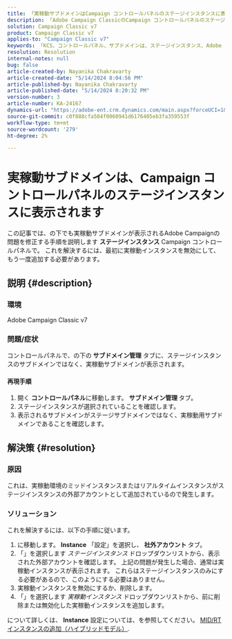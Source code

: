 ```yaml
---
title: 「実稼動サブドメインはCampaign コントロールパネルのステージインスタンスに表示されます」
description: 「Adobe Campaign ClassicのCampaign コントロールパネルのステージインスタンスに実稼動サブドメインが表示される問題を解決する方法を説明します。」
solution: Campaign Classic v7
product: Campaign Classic v7
applies-to: "Campaign Classic v7"
keywords: 「KCS、コントロールパネル、サブドメインは、ステージインスタンス、Adobe Campaign Classic v7、ACC v7、サブドメイン管理の下に表示されます」
resolution: Resolution
internal-notes: null
bug: false
article-created-by: Nayanika Chakravarty
article-created-date: "5/14/2024 8:04:56 PM"
article-published-by: Nayanika Chakravarty
article-published-date: "5/14/2024 8:20:32 PM"
version-number: 3
article-number: KA-24167
dynamics-url: "https://adobe-ent.crm.dynamics.com/main.aspx?forceUCI=1&pagetype=entityrecord&etn=knowledgearticle&id=7bb1d736-2d12-ef11-9f8a-6045bd026dc7"
source-git-commit: c0f888cfa504f0060941d6176405eb3fa359553f
workflow-type: tm+mt
source-wordcount: '279'
ht-degree: 2%

---
```


# 実稼動サブドメインは、Campaign コントロールパネルのステージインスタンスに表示されます


この記事では、の下でも実稼動サブドメインが表示されるAdobe Campaignの問題を修正する手順を説明します <b>ステージインスタンス</b> Campaign コントロールパネルで。 これを解決するには、最初に実稼動インスタンスを無効にして、もう一度追加する必要があります。

## 説明 {#description}


### <b>環境</b>

Adobe Campaign Classic v7

### <b>問題/症状</b>

コントロールパネルで、の下の<b> サブドメイン管理</b> タブに、ステージインスタンスのサブドメインではなく、実稼動サブドメインが表示されます。

#### <b>再現手順</b>

1. 開く <b>コントロールパネル</b>に移動します。 <b>サブドメイン管理 </b>タブ。
2. ステージインスタンスが選択されていることを確認します。
3. 表示されるサブドメインがステージサブドメインではなく、実稼動用サブドメインであることを確認します。



## 解決策 {#resolution}


### 原因

これは、実稼動環境のミッドインスタンスまたはリアルタイムインスタンスがステージインスタンスの外部アカウントとして追加されているので発生します。

### ソリューション

これを解決するには、以下の手順に従います。

1. に移動します。 <b>Instance</b> 「設定」を選択し、 <b>社外アカウント </b>タブ。
2. 「」を選択します *ステージインスタンス* ドロップダウンリストから、表示された外部アカウントを確認します。 上記の問題が発生した場合、通常は実稼動インスタンスが表示されます。 これらはステージインスタンスのみにする必要があるので、このようにする必要はありません。
3. 実稼動インスタンスを無効にするか、削除します。
4. 「」を選択します *実稼動インスタンス* ドロップダウンリストから、前に削除または無効化した実稼動インスタンスを追加します。


について詳しくは、 <b>Instance</b> 設定については、を参照してください。 [MID/RT インスタンスの追加（ハイブリッドモデル）](https://experienceleague.adobe.com/en/docs/control-panel/using/instances-settings/external-accounts#add).
